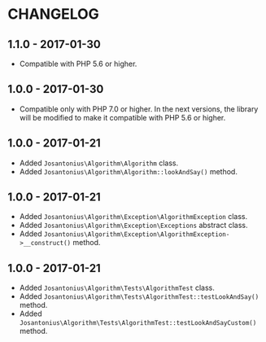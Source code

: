 # CHANGELOG

## 1.1.0 - 2017-01-30
* Compatible with PHP 5.6 or higher.

## 1.0.0 - 2017-01-30
* Compatible only with PHP 7.0 or higher. In the next versions, the library will be modified to make it compatible with PHP 5.6 or higher.

## 1.0.0 - 2017-01-21
* Added `Josantonius\Algorithm\Algorithm` class.
* Added `Josantonius\Algorithm\Algorithm::lookAndSay()` method.

## 1.0.0 - 2017-01-21
* Added `Josantonius\Algorithm\Exception\AlgorithmException` class.
* Added `Josantonius\Algorithm\Exception\Exceptions` abstract class.
* Added `Josantonius\Algorithm\Exception\AlgorithmException->__construct()` method.

## 1.0.0 - 2017-01-21
* Added `Josantonius\Algorithm\Tests\AlgorithmTest` class.
* Added `Josantonius\Algorithm\Tests\AlgorithmTest::testLookAndSay()` method.
* Added `Josantonius\Algorithm\Tests\AlgorithmTest::testLookAndSayCustom()` method.
